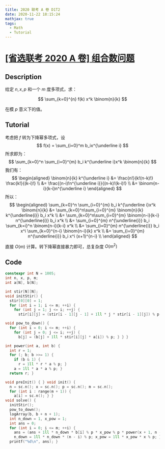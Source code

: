 ```yaml
---
title: 2020 联考 A 卷 D1T2
date: 2020-11-22 18:15:24
mathjax: true
tags:
  - Math
  - Tutorial
---
```


# [[省选联考 2020 A 卷] 组合数问题](https://www.luogu.com.cn/problem/P6620)

## Description

给定 $n,x,p$ 和一个 $m$ 度多项式，求：

$$
\sum_{k=0}^{n} ​f(k) x^k \binom{n}{k}
$$

在模 $p$ 意义下的值。

## Tutorial

考虑把 $f$ 转为下降幂多项式，设 
$$
f(x) = \sum_{i=0}^m b_ix^{\underline i}
$$
所求即为：
$$
\sum_{k=0}^n \sum_{i=0}^{m} b_i k^{\underline i}x^k \binom{n}{k}
$$
我们有：
$$
\begin{aligned}
\binom{n}{k} k^{\underline i} &= \frac{n!}{k!(n-k)!} \frac{k!}{(k-i)!}  \\
&= \frac{(n-i)!n^{\underline i}}{(n-k)!(k-i)!} \\
&= \binom{n-i}{k-i}n^{\underline i}
\end{aligned}
$$
所以：
$$
\begin{aligned}
\sum_{k=0}^n \sum_{i=0}^{m} b_i k^{\underline i}x^k \binom{n}{k} 
&= \sum_{k=0}^n\sum_{i=0}^{m} \binom{n}{k} k^{\underline{i}} b_i x^k \\
&= \sum_{k=0}^n\sum_{i=0}^{m} \binom{n-i}{k-i} n^{\underline{i}} b_i x^k \\
&= \sum_{i=0}^{m} n^{\underline{i}} b_i \sum_{k=i}^n \binom{n-i}{k-i} x^k \\
&= \sum_{i=0}^{m} n^{\underline{i}} b_i x^i \sum_{k=0}^{n-i} \binom{n-i}{k} x^k \\
&= \sum_{i=0}^{m} n^{\underline{i}} b_i x^i (x+1)^{n-i} \\
\end{aligned}
$$

直接 $O(m)$ 计算。转下降幂直接暴力即可，总复杂度 $O(m^2)$

## Code

```cpp
constexpr int N = 1005;
int n, x, p, m;
int a[N], b[N];

int stir[N][N];
void initStir() {
  stir[0][0] = 1;
  for (int i = 1; i <= m; ++i) {
    for (int j = 1; j <= i; ++j) {
      stir[i][j] = (stir[i - 1][j - 1] + 1ll * j * stir[i - 1][j]) % p; } } }

void pow_to_down() {
  for (int i = 0; i <= m; ++i) {
    for (int j = 0; j <= i; ++j) {
      b[j] = (b[j] + 1ll * stir[i][j] * a[i]) % p; } } }

int power(int a, int b) {
  int r = 1;
  for (; b; b >>= 1) {
    if (b & 1) {
      r = 1ll * r * a % p; }
    a = 1ll * a * a % p; }
  return r; }

void preInit() { } void init() {
  n = sc.n(); x = sc.n(); p = sc.n(); m = sc.n();
  for (int i : range(m + 1)) {
    a[i] = sc.n(); } }
void solve() {
  initStir();
  pow_to_down();
  logArray(b, b + n + 1);
  int n_down = 1, x_pow = 1;
  int ans = 0;
  for (int i = 0; i <= m; ++i) {
    ans = (ans + 1ll * n_down * b[i] % p * x_pow % p * power(x + 1, n - i)) % p;
    n_down = 1ll * n_down * (n - i) % p; x_pow = 1ll * x_pow * x % p; }
  printf("%d\n", ans); }
```
